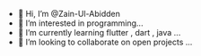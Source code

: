 - 👋 Hi, I’m @Zain-Ul-Abidden
- 👀 I’m interested in programming...
- 🌱 I’m currently learning flutter , dart , java  ...
- 💞️ I’m looking to collaborate on open projects ...

<!---
Zain-Ul-Abidden/Zain-Ul-Abidden is a ✨ special ✨ repository because its `README.md` (this file) appears on your GitHub profile.
You can click the Preview link to take a look at your changes.
--->
